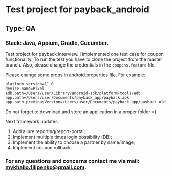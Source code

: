 # Test project for payback_android

## Type: QA

### Stack: Java, Appium, Gradle, Cucumber.

Test project for payback interview. I implemented one test case for coupon functionality.
To run the test you have to clone the project from the master branch.
Also, please change the credentials in the `coupons.feature` file.

Please change some props in android.properties file. For example:

```
platform.version=11.0
device.name=Pixel
adb.path=/Users/user/Library/android-sdk/platform-tools/adb
app.path=/Users/user/Documents/payback_app/payback.apk
app.path.previousVersion=/Users/user/Documents/payback_app/payback_old.apk
```

Do not forget to download and store an application in a proper folder =)

Next framework updates:
1) Add allure reporting/report-portal;
2) Implement multiple times login possibility (DB);
3) Implement the ability to choose a partner by name/image;
4) Implement coupon rollback.


### For any questions and concerns contact me via mail: [mykhailo.filipenko@gmail.com](mailto:mykhailo.filipenko@gmail.com).
